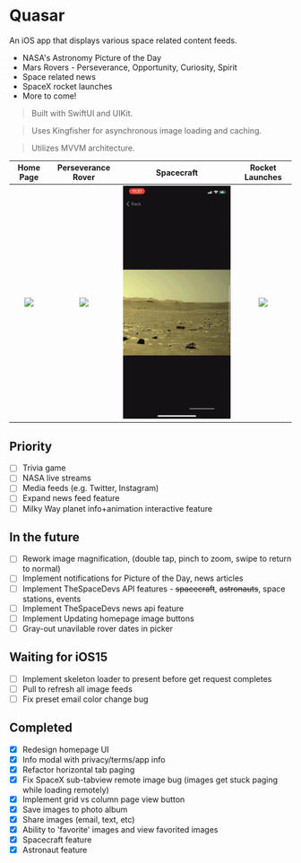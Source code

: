 
# Quasar
An iOS app that displays various space related content feeds.
- NASA's Astronomy Picture of the Day
- Mars Rovers - Perseverance, Opportunity, Curiosity, Spirit
- Space related news
- SpaceX rocket launches
- More to come!

> Built with SwiftUI and UIKit.

> Uses Kingfisher for asynchronous image loading and caching.

> Utilizes MVVM architecture.


Home Page                  |  Perseverance Rover       | Spacecraft                | Rocket Launches
:-------------------------:|:-------------------------:|:-------------------------:|:-------------------------:
<img src="/GifDemo/gif1.gif">  |<img src="/GifDemo/gif2.gif">  |<img src="/GifDemo/gif3.gif">  |<img src="/GifDemo/gif4.gif">

<!-- ![gif2](GifDemo/gif2.gif) -->
## Priority 
- [ ] Trivia game
- [ ] NASA live streams
- [ ] Media feeds (e.g. Twitter, Instagram)
- [ ] Expand news feed feature
- [ ] Milky Way planet info+animation interactive feature

## In the future
- [ ] Rework image magnification, (double tap, pinch to zoom, swipe to return to normal)
- [ ] Implement notifications for Picture of the Day, news articles
- [ ] Implement TheSpaceDevs API features - ~~spacecraft~~, ~~astronauts~~, space stations, events
- [ ] Implement TheSpaceDevs news api feature
- [ ] Implement Updating homepage image buttons
- [ ] Gray-out unavilable rover dates in picker

## Waiting for iOS15
- [ ] Implement skeleton loader to present before get request completes
- [ ] Pull to refresh all image feeds
- [ ] Fix preset email color change bug

## Completed
- [X] Redesign homepage UI
- [X] Info modal with privacy/terms/app info
- [X] Refactor horizontal tab paging
- [X] Fix SpaceX sub-tabview remote image bug (images get stuck paging while loading remotely)
- [X] Implement grid vs column page view button
- [X] Save images to photo album
- [X] Share images (email, text, etc)
- [X] Ability to 'favorite' images and view favorited images
- [X] Spacecraft feature
- [X] Astronaut feature
